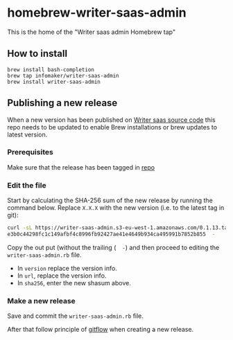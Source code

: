# homebrew-writer-saas-admin

This is the home of the "Writer saas admin Homebrew tap"

## How to install

```
brew install bash-completion
brew tap infomaker/writer-saas-admin
brew install writer-saas-admin
```

## Publishing a new release

When a new version has been published on [Writer saas source code](https://bitbucket.org/infomaker/writer-saas-admin/) this repo needs to be updated to enable Brew installations or brew updates to latest version.

### Prerequisites

Make sure that the release has been tagged in [repo](https://bitbucket.org/infomaker/writer-saas-admin/)

### Edit the file

Start by calculating the SHA-256 sum of the new release by running the command below.
Replace `X.X.X` with the new version (i.e. to the latest tag in git):

```bash
curl -sL https://writer-saas-admin.s3-eu-west-1.amazonaws.com/0.1.13.tar.gz | shasum -a 256
e3b0c44298fc1c149afbf4c8996fb92427ae41e4649b934ca495991b7852b855  -
```

Copy the out put (without the trailing (`  -`) and then proceed to editing the `writer-saas-admin.rb` file.

- In `version` replace the version info.
- In `url`, replace the version info.
- In `sha256`, enter the new shasum above.

### Make a new release

Save and commit the `writer-saas-admin.rb` file.

After that follow principle of [gitflow](https://www.atlassian.com/git/tutorials/comparing-workflows/gitflow-workflow) when creating a new release.
